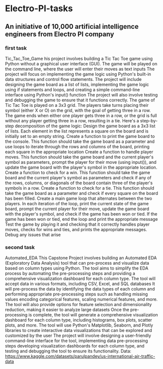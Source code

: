 # Electro-PI-tasks

## An initiative of 10,000 artificial intelligence engineers from Electro PI company

### first task
Tic_Tac_Toe_Game
his project involves building a Tic Tac Toe game using Python without a graphical user interface (GUI). The game will be played on the command line,
where the user will enter their moves as text inputs
The project will focus on implementing the game logic using Python's built-in data structures and control flow statements. 
The project will include designing the game board as a list of lists,
implementing the game logic using if statements and loops, and creating a simple command-line interface using Python's input() function
The project will also involve testing and debugging the game to ensure that it functions correctly. The game of Tic Tac Toe is played on a 3x3 grid.
The players take turns placing their symbol (either X or O) on the grid, with the goal of getting three in a row. 
The game ends when either one player gets three in a row, or the grid is full without any player getting three in a row,
resulting in a tie. Here's a step-by-step decomposition of the game logic:
Design the game board as a 3x3 list of lists. Each element in the list represents a square on the board and is initially set to an empty string.
Create a function to print the game board to the console. This function should take the game board as a parameter and use loops to iterate through the rows and columns of the board, 
printing each square in the appropriate location
Create a function to handle player moves. This function should take the game board and the current player's symbol as parameters, prompt the player for their move (using input()),
and update the game board with the player's symbol in the appropriate location.
Create a function to check for a win. This function should take the game board and the current player's symbol as parameters and check if any of the rows, columns, or diagonals of the board contain three of the player's symbols in a row.
Create a function to check for a tie.
This function should take the game board as a parameter and check if every square on the board has been filled. 
Create a main game loop that alternates between the two players.
In each iteration of the loop, print the current state of the game board, prompt the current player for their move, update the game board with the player's symbol, and check if the game has been won or tied.
If the game has been won or tied, end the loop and print the appropriate message
 Test the game by playing it and checking that it correctly handles player moves,
checks for wins and ties, and prints the appropriate messages. Debug any issues that arise

### second task
Automated_EDA
This Capstone Project involves building an Automated EDA (Exploratory Data Analysis) tool that can pre-process and
visualize data based on column types using Python. The tool aims to simplify the EDA process by automating the pre-processing
steps and providing a comprehensive visualization dashboard for each column type. The tool will accept data in various formats, including CSV, Excel, and SQL databases 
It will pre-process the data by identifying the data types of each column and performing appropriate pre-processing steps such as handling missing values encoding categorical features,
scaling numerical features, and more. 
The tool will also provide options for feature selection and dimensionality reduction, making it easier to analyze large datasets
Once the pre-processing is complete, the tool will generate a comprehensive visualization dashboard for each column type,
 including histograms, box plots, scatter plots, and more. The tool will use Python's Matplotlib, Seaborn, and Plotly libraries to create interactive data visualizations 
that can be explored and customized by the user The project will involve designing a user-friendly command-line interface for the tool, implementing data pre-processing steps 
developing visualization dashboards for each column type, and testing and debugging the tool to ensure its functionality. 
 Data: https://www.kaggle.com/datasets/parulpandey/us-international-air-traffic-data
